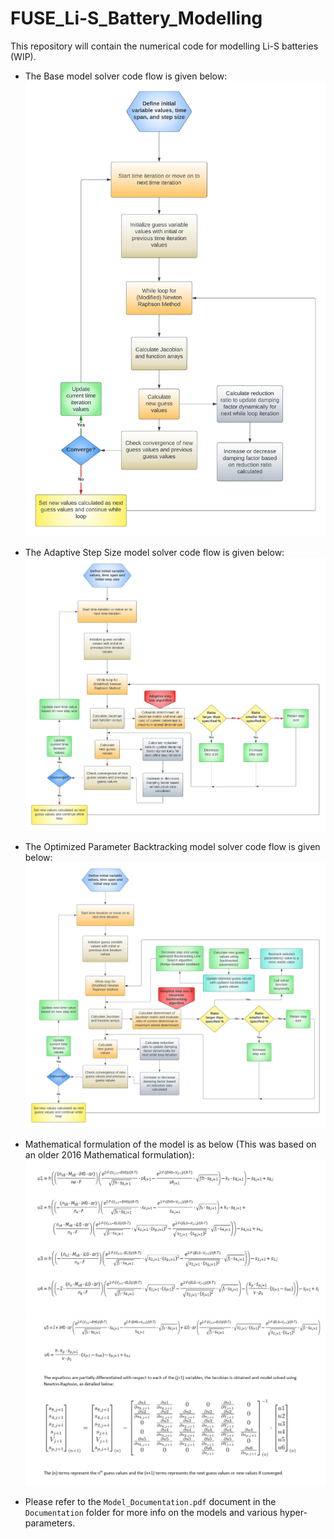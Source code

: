 # FUSE_Li-S_Battery_Modelling
This repository will contain the numerical code for modelling Li-S batteries (WIP).


* The Base model solver code flow is given below:
 ![Base_Image](gifs/Base_Model.jpeg)


* The Adaptive Step Size model solver code flow is given below:
 ![Base_Image](gifs/Adaptive_Step_Size_Model.png)


* The Optimized Parameter Backtracking model solver code flow is given below:
 ![Base_Image](gifs/Latest_Model_(20_08_2023)_New.png)


* Mathematical formulation of the model is as below (This was based on an older 2016 Mathematical formulation):
 ![Base_Image](gifs/Func1.jpg)
 ![Base_Image](gifs/func2.jpg)


* Please refer to the ```Model_Documentation.pdf``` document in the ```Documentation``` folder for more info on the models and various hyper-parameters.
